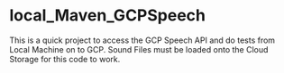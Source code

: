 # local_Maven_GCPSpeech

This is a quick project to access the GCP Speech API and do tests from Local Machine on to GCP.    Sound Files must be loaded onto the Cloud Storage for this code to work.
